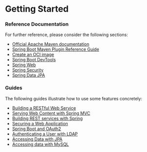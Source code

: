 # Getting Started

### Reference Documentation
For further reference, please consider the following sections:

* [Official Apache Maven documentation](https://maven.apache.org/guides/index.html)
* [Spring Boot Maven Plugin Reference Guide](https://docs.spring.io/spring-boot/docs/3.2.0-M3/maven-plugin/reference/html/)
* [Create an OCI image](https://docs.spring.io/spring-boot/docs/3.2.0-M3/maven-plugin/reference/html/#build-image)
* [Spring Boot DevTools](https://docs.spring.io/spring-boot/docs/3.2.0-M3/reference/htmlsingle/index.html#using.devtools)
* [Spring Web](https://docs.spring.io/spring-boot/docs/3.2.0-M3/reference/htmlsingle/index.html#web)
* [Spring Security](https://docs.spring.io/spring-boot/docs/3.2.0-M3/reference/htmlsingle/index.html#web.security)
* [Spring Data JPA](https://docs.spring.io/spring-boot/docs/3.2.0-M3/reference/htmlsingle/index.html#data.sql.jpa-and-spring-data)

### Guides
The following guides illustrate how to use some features concretely:

* [Building a RESTful Web Service](https://spring.io/guides/gs/rest-service/)
* [Serving Web Content with Spring MVC](https://spring.io/guides/gs/serving-web-content/)
* [Building REST services with Spring](https://spring.io/guides/tutorials/rest/)
* [Securing a Web Application](https://spring.io/guides/gs/securing-web/)
* [Spring Boot and OAuth2](https://spring.io/guides/tutorials/spring-boot-oauth2/)
* [Authenticating a User with LDAP](https://spring.io/guides/gs/authenticating-ldap/)
* [Accessing Data with JPA](https://spring.io/guides/gs/accessing-data-jpa/)
* [Accessing data with MySQL](https://spring.io/guides/gs/accessing-data-mysql/)

